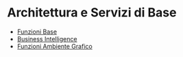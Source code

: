 # Architettura e Servizi di Base
- [Funzioni Base](Sorgenti/MB/DOC_VIS/B£.md)
- [Business Intelligence](Sorgenti/MB/DOC_VIS/D9.md)
- [Funzioni Ambiente Grafico](Sorgenti/MB/DOC_VIS/LO.md)
